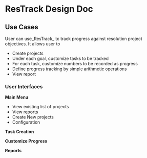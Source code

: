 # ResTrack Design Doc

## Use Cases
User can use_ResTrack_ to track progress against resolution project
objectives. It allows user to
 - Create projects
 - Under each goal, customize tasks to be tracked
 - For each task, customize numbers to be recorded as progress
 - Define progress tracking by simple arithmetic operations
 - View report

### User Interfaces

**Main Menu**
 - View existing list of projects
 - View reports
 - Create New projects
 - Configuration

**Task Creation**

**Customize Progress**

**Reports**
